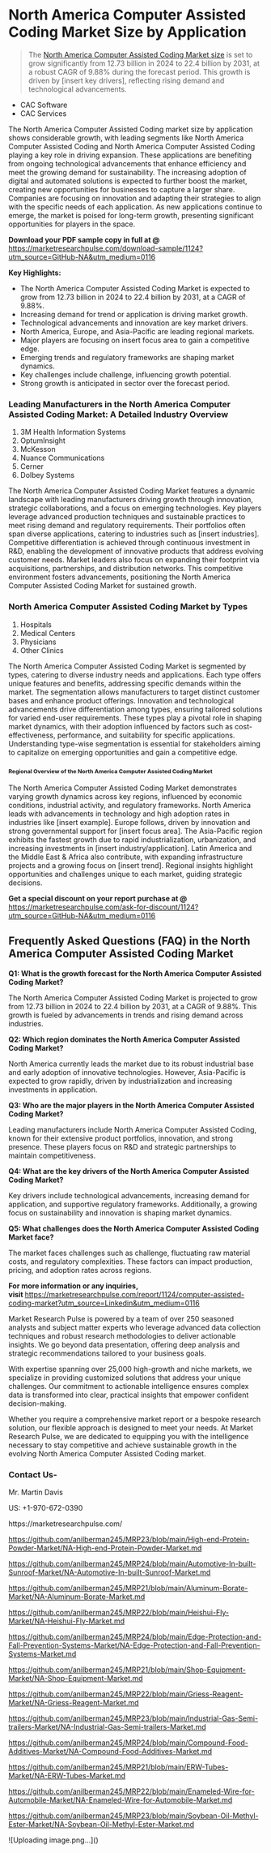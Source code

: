 <h1>North America Computer Assisted Coding Market&nbsp;Size by Application</h1><blockquote><p>The <a href="https://marketresearchpulse.com/download-sample/1124?utm_source=GitHub-NA&amp;utm_medium=0116">North America Computer Assisted Coding Market size</a> is set to grow significantly from 12.73 billion in 2024 to 22.4 billion by 2031, at a robust CAGR of 9.88% during the forecast period. This growth is driven by [insert key drivers], reflecting rising demand and technological advancements.</p></blockquote><ul><li>CAC Software <li> CAC Services</li></ul><p>The North America Computer Assisted Coding market size by application shows considerable growth, with leading segments like North America Computer Assisted Coding and North America Computer Assisted Coding playing a key role in driving expansion. These applications are benefiting from ongoing technological advancements that enhance efficiency and meet the growing demand for sustainability. The increasing adoption of digital and automated solutions is expected to further boost the market, creating new opportunities for businesses to capture a larger share. Companies are focusing on innovation and adapting their strategies to align with the specific needs of each application. As new applications continue to emerge, the market is poised for long-term growth, presenting significant opportunities for players in the space.</p><p><strong>Download your PDF sample copy in full at @ </strong><a href="https://marketresearchpulse.com/download-sample/1124?utm_source=GitHub-NA&amp;utm_medium=0116">https://marketresearchpulse.com/download-sample/1124?utm_source=GitHub-NA&amp;utm_medium=0116</a></p><p><strong>Key Highlights: </strong></p><ul><li>The North America Computer Assisted Coding Market is expected to grow from 12.73 billion in 2024 to 22.4 billion by 2031, at a CAGR of 9.88%.</li><li>Increasing demand for trend or application is driving market growth.</li><li>Technological advancements and innovation are key market drivers.</li><li>North America, Europe, and Asia-Pacific are leading regional markets.</li><li>Major players are focusing on insert focus area to gain a competitive edge.</li><li>Emerging trends and regulatory frameworks are shaping market dynamics.</li><li>Key challenges include challenge, influencing growth potential.</li><li>Strong growth is anticipated in sector over the forecast period.</li></ul><h3>Leading Manufacturers in the North America Computer Assisted Coding Market: A Detailed Industry Overview</h3><ol><li>3M Health Information Systems</li><li>OptumInsight</li><li>McKesson</li><li>Nuance Communications</li><li>Cerner</li><li>Dolbey Systems</li></ol><div class="flex max-w-full flex-col flex-grow"><div class="min-h-8 text-message flex w-full flex-col items-end gap-2 whitespace-normal break-words [.text-message+&amp;]:mt-5" dir="auto" data-message-author-role="assistant" data-message-id="fd8432e4-4910-450d-b182-61b7bfb0a01f" data-message-model-slug="gpt-4o"><div class="flex w-full flex-col gap-1 empty:hidden first:pt-[3px]"><div class="markdown prose w-full break-words dark:prose-invert light"><p>The North America Computer Assisted Coding Market features a dynamic landscape with leading manufacturers driving growth through innovation, strategic collaborations, and a focus on emerging technologies. Key players leverage advanced production techniques and sustainable practices to meet rising demand and regulatory requirements. Their portfolios often span diverse applications, catering to industries such as [insert industries]. Competitive differentiation is achieved through continuous investment in R&amp;D, enabling the development of innovative products that address evolving customer needs. Market leaders also focus on expanding their footprint via acquisitions, partnerships, and distribution networks. This competitive environment fosters advancements, positioning the North America Computer Assisted Coding Market for sustained growth.</p></div></div></div></div><h3>North America Computer Assisted Coding Market by Types</h3><ol><li>Hospitals <li> Medical Centers <li> Physicians <li> Other Clinics</li></ol><div class="flex max-w-full flex-col flex-grow"><div class="min-h-8 text-message flex w-full flex-col items-end gap-2 whitespace-normal break-words [.text-message+&amp;]:mt-5" dir="auto" data-message-author-role="assistant" data-message-id="084470be-0bb7-4664-bddf-5156b4f41249" data-message-model-slug="gpt-4o-mini"><div class="flex w-full flex-col gap-1 empty:hidden first:pt-[3px]"><div class="markdown prose w-full break-words dark:prose-invert light"><p>The North America Computer Assisted Coding Market is segmented by types, catering to diverse industry needs and applications. Each type offers unique features and benefits, addressing specific demands within the market. The segmentation allows manufacturers to target distinct customer bases and enhance product offerings. Innovation and technological advancements drive differentiation among types, ensuring tailored solutions for varied end-user requirements. These types play a pivotal role in shaping market dynamics, with their adoption influenced by factors such as cost-effectiveness, performance, and suitability for specific applications. Understanding type-wise segmentation is essential for stakeholders aiming to capitalize on emerging opportunities and gain a competitive edge.</p></div></div></div></div><h3><span style="font-size: 11px;">Regional Overview of the North America Computer Assisted Coding Market</span></h3><div class="flex max-w-full flex-col flex-grow"><div class="min-h-8 text-message flex w-full flex-col items-end gap-2 whitespace-normal break-words [.text-message+&amp;]:mt-5" dir="auto" data-message-author-role="assistant" data-message-id="e9038762-ce64-4e30-91c9-9bd413514231" data-message-model-slug="gpt-4o-mini"><div class="flex w-full flex-col gap-1 empty:hidden first:pt-[3px]"><div class="markdown prose w-full break-words dark:prose-invert light"><p>The North America Computer Assisted Coding Market demonstrates varying growth dynamics across key regions, influenced by economic conditions, industrial activity, and regulatory frameworks. North America leads with advancements in technology and high adoption rates in industries like [insert example]. Europe follows, driven by innovation and strong governmental support for [insert focus area]. The Asia-Pacific region exhibits the fastest growth due to rapid industrialization, urbanization, and increasing investments in [insert industry/application]. Latin America and the Middle East &amp; Africa also contribute, with expanding infrastructure projects and a growing focus on [insert trend]. Regional insights highlight opportunities and challenges unique to each market, guiding strategic decisions.</p></div></div></div></div><p><strong>Get a special discount on your report purchase at @ </strong><a href="https://marketresearchpulse.com/ask-for-discount/1124?utm_source=GitHub-NA&amp;utm_medium=0116">https://marketresearchpulse.com/ask-for-discount/1124?utm_source=GitHub-NA&amp;utm_medium=0116</a></p><h2>Frequently Asked Questions (FAQ) in the North America Computer Assisted Coding Market</h2><p><strong>Q1: What is the growth forecast for the North America Computer Assisted Coding Market?</strong></p><p>The North America Computer Assisted Coding Market is projected to grow from 12.73 billion in 2024 to 22.4 billion by 2031, at a CAGR of 9.88%. This growth is fueled by advancements in trends and rising demand across industries.</p><p><strong>Q2: Which region dominates the North America Computer Assisted Coding Market?</strong></p><p>North America currently leads the market due to its robust industrial base and early adoption of innovative technologies. However, Asia-Pacific is expected to grow rapidly, driven by industrialization and increasing investments in application.</p><p><strong>Q3: Who are the major players in the North America Computer Assisted Coding Market?</strong></p><p>Leading manufacturers include North America Computer Assisted Coding, known for their extensive product portfolios, innovation, and strong presence. These players focus on R&amp;D and strategic partnerships to maintain competitiveness.</p><p><strong>Q4: What are the key drivers of the North America Computer Assisted Coding Market?</strong></p><p>Key drivers include technological advancements, increasing demand for application, and supportive regulatory frameworks. Additionally, a growing focus on sustainability and innovation is shaping market dynamics.</p><p><strong>Q5: What challenges does the North America Computer Assisted Coding Market face?</strong></p><p>The market faces challenges such as challenge, fluctuating raw material costs, and regulatory complexities. These factors can impact production, pricing, and adoption rates across regions.</p><p><strong>For more information or any inquiries, visit&nbsp;</strong><a href="https://marketresearchpulse.com/report/1124/computer-assisted-coding-market?utm_source=Linkedin&utm_medium=0116">https://marketresearchpulse.com/report/1124/computer-assisted-coding-market?utm_source=Linkedin&utm_medium=0116</a></p><p>Market Research Pulse is powered by a team of over 250 seasoned analysts and subject matter experts who leverage advanced data collection techniques and robust research methodologies to deliver actionable insights. We go beyond data presentation, offering deep analysis and strategic recommendations tailored to your business goals.</p><p>With expertise spanning over 25,000 high-growth and niche markets, we specialize in providing customized solutions that address your unique challenges. Our commitment to actionable intelligence ensures complex data is transformed into clear, practical insights that empower confident decision-making.</p><p>Whether you require a comprehensive market report or a bespoke research solution, our flexible approach is designed to meet your needs. At Market Research Pulse, we are dedicated to equipping you with the intelligence necessary to stay competitive and achieve sustainable growth in the evolving North America Computer Assisted Coding market.</p><h3><strong>Contact Us-</strong></h3><p>Mr. Martin Davis</p><p>US: +1-970-672-0390</p><p>https://marketresearchpulse.com/</p><p><a href="https://github.com/anilberman245/MRP23/blob/main/High-end-Protein-Powder-Market/NA-High-end-Protein-Powder-Market.md">https://github.com/anilberman245/MRP23/blob/main/High-end-Protein-Powder-Market/NA-High-end-Protein-Powder-Market.md</a></p><p><a href="https://github.com/anilberman245/MRP24/blob/main/Automotive-In-built-Sunroof-Market/NA-Automotive-In-built-Sunroof-Market.md">https://github.com/anilberman245/MRP24/blob/main/Automotive-In-built-Sunroof-Market/NA-Automotive-In-built-Sunroof-Market.md</a></p><p><a href="https://github.com/anilberman245/MRP21/blob/main/Aluminum-Borate-Market/NA-Aluminum-Borate-Market.md">https://github.com/anilberman245/MRP21/blob/main/Aluminum-Borate-Market/NA-Aluminum-Borate-Market.md</a></p><p><a href="https://github.com/anilberman245/MRP22/blob/main/Heishui-Fly-Market/NA-Heishui-Fly-Market.md">https://github.com/anilberman245/MRP22/blob/main/Heishui-Fly-Market/NA-Heishui-Fly-Market.md</a></p><p><a href="https://github.com/anilberman245/MRP24/blob/main/Edge-Protection-and-Fall-Prevention-Systems-Market/NA-Edge-Protection-and-Fall-Prevention-Systems-Market.md">https://github.com/anilberman245/MRP24/blob/main/Edge-Protection-and-Fall-Prevention-Systems-Market/NA-Edge-Protection-and-Fall-Prevention-Systems-Market.md</a></p><p><a href="https://github.com/anilberman245/MRP21/blob/main/Shop-Equipment-Market/NA-Shop-Equipment-Market.md">https://github.com/anilberman245/MRP21/blob/main/Shop-Equipment-Market/NA-Shop-Equipment-Market.md</a></p><p><a href="https://github.com/anilberman245/MRP22/blob/main/Griess-Reagent-Market/NA-Griess-Reagent-Market.md">https://github.com/anilberman245/MRP22/blob/main/Griess-Reagent-Market/NA-Griess-Reagent-Market.md</a></p><p><a href="https://github.com/anilberman245/MRP23/blob/main/Industrial-Gas-Semi-trailers-Market/NA-Industrial-Gas-Semi-trailers-Market.md">https://github.com/anilberman245/MRP23/blob/main/Industrial-Gas-Semi-trailers-Market/NA-Industrial-Gas-Semi-trailers-Market.md</a></p><p><a href="https://github.com/anilberman245/MRP24/blob/main/Compound-Food-Additives-Market/NA-Compound-Food-Additives-Market.md">https://github.com/anilberman245/MRP24/blob/main/Compound-Food-Additives-Market/NA-Compound-Food-Additives-Market.md</a></p><p><a href="https://github.com/anilberman245/MRP21/blob/main/ERW-Tubes-Market/NA-ERW-Tubes-Market.md">https://github.com/anilberman245/MRP21/blob/main/ERW-Tubes-Market/NA-ERW-Tubes-Market.md</a></p><p><a href="https://github.com/anilberman245/MRP22/blob/main/Enameled-Wire-for-Automobile-Market/NA-Enameled-Wire-for-Automobile-Market.md">https://github.com/anilberman245/MRP22/blob/main/Enameled-Wire-for-Automobile-Market/NA-Enameled-Wire-for-Automobile-Market.md</a></p><p><a href="https://github.com/anilberman245/MRP23/blob/main/Soybean-Oil-Methyl-Ester-Market/NA-Soybean-Oil-Methyl-Ester-Market.md">https://github.com/anilberman245/MRP23/blob/main/Soybean-Oil-Methyl-Ester-Market/NA-Soybean-Oil-Methyl-Ester-Market.md</a></p>
![Uploading image.png…]()
